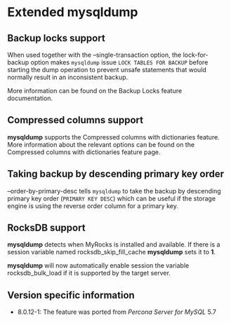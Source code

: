 # Extended mysqldump

## Backup locks support

When used together with the –single-transaction option, the
lock-for-backup option makes `mysqldump` issue `LOCK
TABLES FOR BACKUP` before starting the dump operation to prevent
unsafe statements that would normally result in an inconsistent
backup.

More information can be found on the Backup Locks feature documentation.

## Compressed columns support

**mysqldump** supports the Compressed columns with dictionaries feature. More
information about the relevant options can be found on the
Compressed columns with dictionaries feature page.

## Taking backup by descending primary key order

–order-by-primary-desc tells `mysqldump` to take the backup by
descending primary key order (`PRIMARY KEY DESC`) which can be useful if
the storage engine is using the reverse order column for a primary key.

## RocksDB support

**mysqldump** detects when MyRocks is installed and available.
If there is a session variable named
rocksdb_skip_fill_cache **mysqldump** sets it to **1**.

**mysqldump** will now automatically enable session the variable
rocksdb_bulk_load if it is supported by the target server.

## Version specific information

* 8.0.12-1: The feature was ported from *Percona Server for MySQL* 5.7
